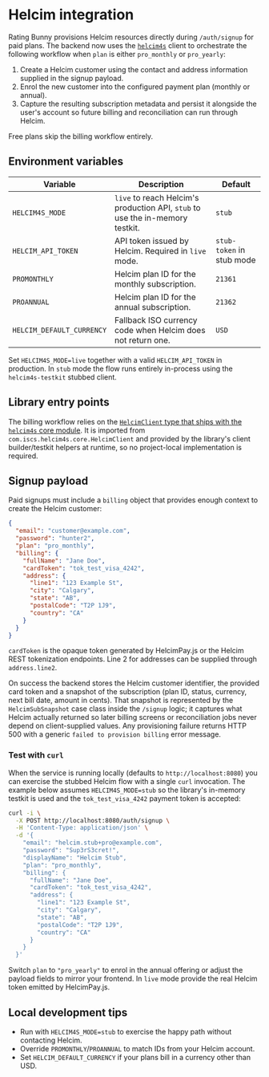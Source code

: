 # Helcim integration

Rating Bunny provisions Helcim resources directly during `/auth/signup` for paid
plans. The backend now uses the [`helcim4s`](https://github.com/iscs/helcim4s)
client to orchestrate the following workflow when `plan` is either
`pro_monthly` or `pro_yearly`:

1. Create a Helcim customer using the contact and address information supplied
   in the signup payload.
2. Enrol the new customer into the configured payment plan (monthly or annual).
3. Capture the resulting subscription metadata and persist it alongside the
   user's account so future billing and reconciliation can run through Helcim.

Free plans skip the billing workflow entirely.

## Environment variables

| Variable | Description | Default |
| --- | --- | --- |
| `HELCIM4S_MODE` | `live` to reach Helcim's production API, `stub` to use the in-memory testkit. | `stub` |
| `HELCIM_API_TOKEN` | API token issued by Helcim. Required in `live` mode. | `stub-token` in stub mode |
| `PROMONTHLY` | Helcim plan ID for the monthly subscription. | `21361` |
| `PROANNUAL` | Helcim plan ID for the annual subscription. | `21362` |
| `HELCIM_DEFAULT_CURRENCY` | Fallback ISO currency code when Helcim does not return one. | `USD` |

Set `HELCIM4S_MODE=live` together with a valid `HELCIM_API_TOKEN` in
production. In `stub` mode the flow runs entirely in-process using the
`helcim4s-testkit` stubbed client.

## Library entry points

The billing workflow relies on the [`HelcimClient` type that ships with the
`helcim4s` core module](https://github.com/iscs/helcim4s/blob/main/modules/core/src/main/scala/com/iscs/helcim4s/core/HelcimClient.scala).
It is imported from `com.iscs.helcim4s.core.HelcimClient` and provided by the
library's client builder/testkit helpers at runtime, so no project-local
implementation is required.

## Signup payload

Paid signups must include a `billing` object that provides enough context to
create the Helcim customer:

```json
{
  "email": "customer@example.com",
  "password": "hunter2",
  "plan": "pro_monthly",
  "billing": {
    "fullName": "Jane Doe",
    "cardToken": "tok_test_visa_4242",
    "address": {
      "line1": "123 Example St",
      "city": "Calgary",
      "state": "AB",
      "postalCode": "T2P 1J9",
      "country": "CA"
    }
  }
}
```

`cardToken` is the opaque token generated by HelcimPay.js or the Helcim REST
tokenization endpoints. Line 2 for addresses can be supplied through
`address.line2`.

On success the backend stores the Helcim customer identifier, the provided card
token and a snapshot of the subscription (plan ID, status, currency, next bill
date, amount in cents). That snapshot is represented by the
`HelcimSubSnapshot` case class inside the `/signup` logic; it captures what
Helcim actually returned so later billing screens or reconciliation jobs never
depend on client-supplied values. Any provisioning failure returns HTTP 500 with
a generic `failed to provision billing` error message.

### Test with `curl`

When the service is running locally (defaults to `http://localhost:8080`) you
can exercise the stubbed Helcim flow with a single `curl` invocation. The
example below assumes `HELCIM4S_MODE=stub` so the library's in-memory testkit is
used and the `tok_test_visa_4242` payment token is accepted:

```bash
curl -i \
  -X POST http://localhost:8080/auth/signup \
  -H 'Content-Type: application/json' \
  -d '{
    "email": "helcim.stub+pro@example.com",
    "password": "Sup3rS3cret!",
    "displayName": "Helcim Stub",
    "plan": "pro_monthly",
    "billing": {
      "fullName": "Jane Doe",
      "cardToken": "tok_test_visa_4242",
      "address": {
        "line1": "123 Example St",
        "city": "Calgary",
        "state": "AB",
        "postalCode": "T2P 1J9",
        "country": "CA"
      }
    }
  }'
```

Switch `plan` to `"pro_yearly"` to enrol in the annual offering or adjust the
payload fields to mirror your frontend. In `live` mode provide the real Helcim
token emitted by HelcimPay.js.

## Local development tips

* Run with `HELCIM4S_MODE=stub` to exercise the happy path without contacting
  Helcim.
* Override `PROMONTHLY`/`PROANNUAL` to match IDs from your Helcim account.
* Set `HELCIM_DEFAULT_CURRENCY` if your plans bill in a currency other than
  USD.
